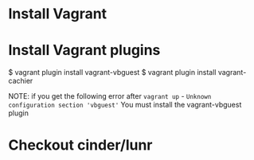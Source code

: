 # Install Vagrant

# Install Vagrant plugins

$ vagrant plugin install vagrant-vbguest
$ vagrant plugin install vagrant-cachier

NOTE: if you get the following error after ``vagrant up`` -  ``Unknown
configuration section 'vbguest'`` You must install the vagrant-vbguest plugin

# Checkout cinder/lunr


